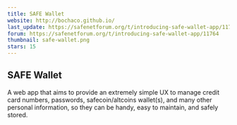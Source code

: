 ```yaml
---
title: SAFE Wallet
website: http://bochaco.github.io/
last_update: https://safenetforum.org/t/introducing-safe-wallet-app/11764/36
forum: https://safenetforum.org/t/introducing-safe-wallet-app/11764
thumbnail: safe-wallet.png
stars: 15
---
```


## SAFE Wallet

A web app that aims to provide an extremely simple UX to manage credit card numbers, passwords, safecoin/altcoins wallet(s), and many other personal information, so they can be handy, easy to maintain, and safely stored.

